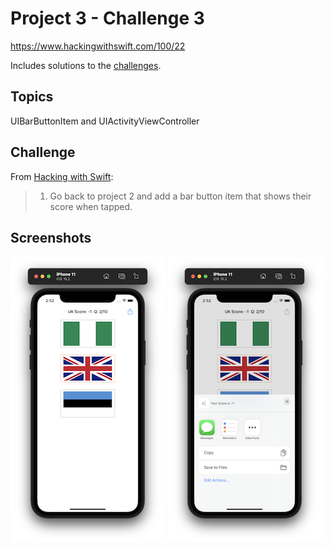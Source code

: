 # Project 3 - Challenge 3

https://www.hackingwithswift.com/100/22

Includes solutions to the [challenges](https://www.hackingwithswift.com/read/3/3/wrap-up).

## Topics

UIBarButtonItem and UIActivityViewController

## Challenge

From [Hacking with Swift](https://www.hackingwithswift.com/read/3/3/wrap-up):
>1. Go back to project 2 and add a bar button item that shows their score when tapped.


## Screenshots

![screenshot1](screenshots/screen01.png)
![screenshot2](screenshots/screen02.png)
